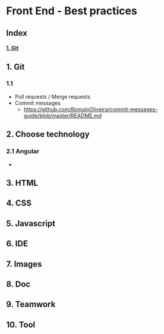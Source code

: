 # Front End - Best practices

## Index
#### [1. Git](#1.-git)

## 1. Git
### 1.1
- Pull requests / Merge requests
- Commit messages
  - https://github.com/RomuloOliveira/commit-messages-guide/blob/master/README.md

## 2. Choose technology
### 2.1 Angular
- 

## 3. HTML

## 4. CSS

## 5. Javascript

## 6. IDE

## 7. Images

## 8. Doc

## 9. Teamwork

## 10. Tool
